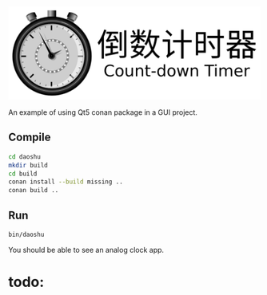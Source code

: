 ![daoshu](daoshu_with_text.svg)

An example of using Qt5 conan package in a GUI project.

## Compile

```sh
cd daoshu
mkdir build
cd build
conan install --build missing ..
conan build ..
```

## Run

```sh
bin/daoshu
```

You should be able to see an analog clock app.

# todo: 